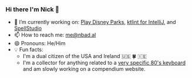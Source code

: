 ### Hi there I'm Nick 👋

- 🔭 I’m currently working on: [Play Disney Parks](https://disneyland.disney.go.com/guest-services/play-app/), [ktlint for IntelliJ](https://github.com/nbadal/ktlint-intellij-plugin), and [SpellStudio](https://spell.studio)
- 📫 How to reach me: me@nbad.al
- 😄 Pronouns: He/Him
- 💡 Fun facts: 
  - I'm a dual citizen of the USA and Ireland 🇺🇸 🍀 🇮🇪
  - I'm a collector for anything related to a [very specific 80's keyboard](https://abc.nbad.al) and am slowly working on a compendium website.
